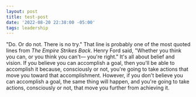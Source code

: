 ```yaml
---
layout: post
title: test-post
date: '2022-08-20 22:38:00 -05:00'
tags: leadership
---
```


"Do. Or do not. There is no try." That line is probably one of the most quoted lines from *The Empire Strikes Back*. 
Henry Ford said, "Whether you think you can, or you think you can't&mdash; you're right." It's all about belief and vision. If you believe you can accomplish a goal, then you'll be able to accomplish it because, consciously or not, you're going to take actions that move you toward that accomplishment. However, if you don't believe you can accomplish a goal, the same thing will happen, and you're going to take actions, consciously or not, that move you further from achieving it.
